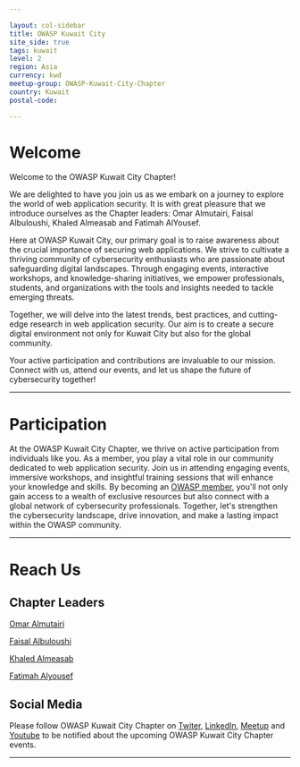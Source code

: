 ```yaml
---

layout: col-sidebar
title: OWASP Kuwait City
site_side: true
tags: kuwait
level: 2
region: Asia
currency: kwd
meetup-group: OWASP-Kuwait-City-Chapter
country: Kuwait
postal-code: 

---
```

<!-- rebuild -->

# Welcome

Welcome to the OWASP Kuwait City Chapter!

We are delighted to have you join us as we embark on a journey to explore the world of web application security. It is with great pleasure that we introduce ourselves as the Chapter leaders: Omar Almutairi, Faisal Albuloushi, Khaled Almeasab and Fatimah AlYousef.

Here at OWASP Kuwait City, our primary goal is to raise awareness about the crucial importance of securing web applications. We strive to cultivate a thriving community of cybersecurity enthusiasts who are passionate about safeguarding digital landscapes. Through engaging events, interactive workshops, and knowledge-sharing initiatives, we empower professionals, students, and organizations with the tools and insights needed to tackle emerging threats.

Together, we will delve into the latest trends, best practices, and cutting-edge research in web application security. Our aim is to create a secure digital environment not only for Kuwait City but also for the global community.

Your active participation and contributions are invaluable to our mission. Connect with us, attend our events, and let us shape the future of cybersecurity together!

---
# Participation

At the OWASP Kuwait City Chapter, we thrive on active participation from individuals like you. As a member, you play a vital role in our community dedicated to web application security. Join us in attending engaging events, immersive workshops, and insightful training sessions that will enhance your knowledge and skills. By becoming an [OWASP member](https://owasp.org/membership/), you'll not only gain access to a wealth of exclusive resources but also connect with a global network of cybersecurity professionals. Together, let's strengthen the cybersecurity landscape, drive innovation, and make a lasting impact within the OWASP community.

---
# Reach Us
## Chapter Leaders
[Omar Almutairi](mailto:omar.almutairi@owasp.org)

[Faisal Albuloushi](mailto:faisal.albuloshi@owasp.org)

[Khaled Almeasab](mailto:khaled.almesab@owasp.org)

[Fatimah Alyousef](mailto:fatimah.alyousef@owasp.org)

## Social Media
Please follow OWASP Kuwait City Chapter on [Twiter](https://twitter.com/OWASPKuwait), [LinkedIn](https://www.linkedin.com/company/owasp-kuwait-chapter/), [Meetup](https://www.meetup.com/OWASP-Kuwait-City-Chapter/) and [Youtube](https://www.youtube.com/@OWASPKuwait) to be notified about the upcoming OWASP Kuwait City Chapter events.

---
